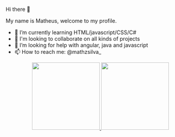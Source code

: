 Hi there 👋

My name is Matheus, welcome to my profile.

- 🌱 I’m currently learning HTML/javascript/CSS/C#
- 👯 I'm looking to collaborate on all kinds of projects
- 🤔 I’m looking for help with angular, java and javascript
- 📫 How to reach me: @mathzsilva_

<div align="center">
  <a href="https://github.com/mathzilva1">
  <img height="180em" src="https://github-readme-stats.vercel.app/api?username=mathzsilva1&show_icons=true&theme=dracula&include_all_commits=true&count_private=true"/>
  <img height="180em" src="https://github-readme-stats.vercel.app/api/top-langs/?username=mathzsilva1&layout=compact&langs_count=7&theme=dracula"/>
</div>
